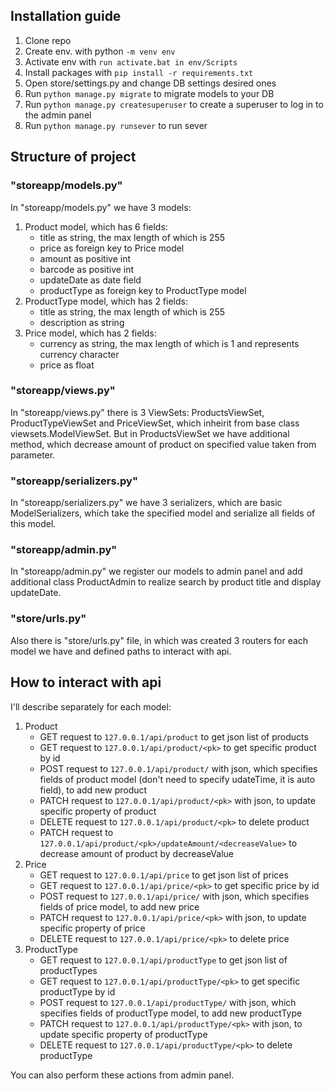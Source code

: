 ## Installation guide
1. Clone repo
2. Create env. with python ``` -m venv env ```
3. Activate env with ``` run activate.bat in env/Scripts ```
4. Install packages with ``` pip install -r requirements.txt ```
5. Open store/settings.py and change DB settings desired ones
6. Run ``` python manage.py migrate ``` to migrate models to your DB
7. Run ``` python manage.py createsuperuser ``` to create a superuser to log in to the admin panel
8. Run ``` python manage.py runsever ``` to run sever

## Structure of project

### "storeapp/models.py"

In "storeapp/models.py" we have 3 models:
1. Product model, which has 6 fields:
   - title as string, the max length of which is 255
   - price as foreign key to Price model
   - amount as positive int
   - barcode as positive int
   - updateDate as date field
   - productType as foreign key to ProductType model
2. ProductType model, which has 2 fields:
   - title as string, the max length of which is 255
   - description as string
3. Price model, which has 2 fields:
   - currency as string, the max length of which is 1 and represents currency character
   - price as float

### "storeapp/views.py"
In "storeapp/views.py" there is 3 ViewSets: ProductsViewSet, ProductTypeViewSet and PriceViewSet, which inheirit from base class viewsets.ModelViewSet. But in ProductsViewSet we have additional method, which decrease amount of product on specified value taken from parameter.

### "storeapp/serializers.py"
In "storeapp/serializers.py" we have 3 serializers, which are basic ModelSerializers, which take the specified model and serialize all fields of this model.

### "storeapp/admin.py"
In "storeapp/admin.py" we register our models to admin panel and add additional class ProductAdmin to realize search by product title and display updateDate.

### "store/urls.py"
Also there is "store/urls.py" file, in which was created 3 routers for each model we have and defined paths to interact with api.

## How to interact with api

I'll describe separately for each model:
1. Product
   - GET request to ``` 127.0.0.1/api/product ``` to get json list of products
   - GET request to ``` 127.0.0.1/api/product/<pk> ``` to get specific product by id
   - POST request to ``` 127.0.0.1/api/product/ ``` with json, which specifies fields of product model (don't need to specify udateTime, it is auto field), to add new product
   - PATCH request to ``` 127.0.0.1/api/product/<pk> ``` with json, to update specific property of product
   - DELETE request to ``` 127.0.0.1/api/product/<pk> ``` to delete product
   - PATCH request to ``` 127.0.0.1/api/product/<pk>/updateAmount/<decreaseValue> ``` to decrease amount of product by decreaseValue
2. Price
   - GET request to ``` 127.0.0.1/api/price ``` to get json list of prices
   - GET request to ``` 127.0.0.1/api/price/<pk> ``` to get specific price by id
   - POST request to ``` 127.0.0.1/api/price/ ``` with json, which specifies fields of price model, to add new price
   - PATCH request to ``` 127.0.0.1/api/price/<pk> ``` with json, to update specific property of price
   - DELETE request to ``` 127.0.0.1/api/price/<pk> ``` to delete price
3. ProductType
   - GET request to ``` 127.0.0.1/api/productType ``` to get json list of productTypes
   - GET request to ``` 127.0.0.1/api/productType/<pk> ``` to get specific productType by id
   - POST request to ``` 127.0.0.1/api/productType/ ``` with json, which specifies fields of productType model, to add new productType
   - PATCH request to ``` 127.0.0.1/api/productType/<pk> ``` with json, to update specific property of productType
   - DELETE request to ``` 127.0.0.1/api/productType/<pk> ``` to delete productType

You can also perform these actions from admin panel.